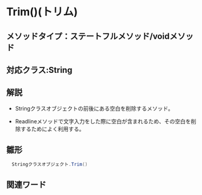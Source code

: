 # Trim()(トリム)  

## メソッドタイプ：ステートフルメソッド/voidメソッド  
## 対応クラス:String  

## 解説  
* Stringクラスオブジェクトの前後にある空白を削除するメソッド。    
  
* Readlineメソッドで文字入力をした際に空白が含まれるため、その空白を削除するためによく利用する。
  
## 雛形   
```C#
  Stringクラスオブジェクト.Trim()
```
## 関連ワード  
